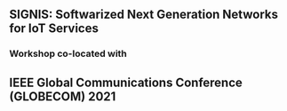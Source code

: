 ## SIGNIS: Softwarized Next Generation Networks for IoT Services

### Workshop co-located with 

## IEEE Global Communications Conference (GLOBECOM) 2021

